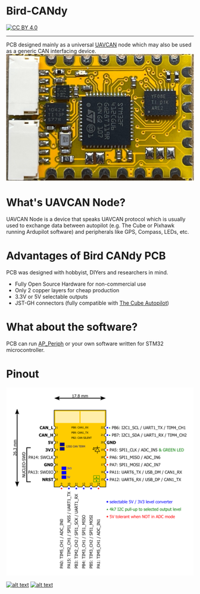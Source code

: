 # Bird-CANdy
[![CC BY 4.0][cc-by-shield]][cc-by-sa] 

<hr>

PCB designed mainly as a universal [UAVCAN](https://uavcan.org/) node which may also be used as a generic CAN interfacing device.
![Board top photo](board.jpg)
<br>

# What's UAVCAN Node? #
UAVCAN Node is a device that speaks UAVCAN protocol which is usually used to exchange data between autopilot (e.g. The Cube or Pixhawk running Ardupilot software)
and peripherals like GPS, Compass, LEDs, etc.
# Advantages of Bird CANdy PCB #
PCB was designed with hobbyist, DIYers and researchers in mind.
* Fully Open Source Hardware for non-commercial use
* Only 2 copper layers for cheap production
* 3.3V or 5V selectable outputs
* JST-GH connectors (fully compatible with [The Cube Autopilot](https://github.com/proficnc/The-Cube))
# What about the software? #
PCB can run [AP_Periph](https://github.com/ArduPilot/ardupilot/tree/master/Tools/AP_Periph) or your own software written for STM32 microcontroller.

# Pinout #
![Pinout guide](pinout.png)
 
<a href="https://www.linkedin.com/company/flyfocus/"> ![alt text](https://img.shields.io/badge/-LinkedIn-a8400e?style=flat&logo=linkedIn)</a>
<a href="https://www.facebook.com/flyfocusUAV"> ![alt text](https://img.shields.io/badge/-Facebook-a8400e?style=flat&logo=Facebook)</a>

[cc-by-sa]: https://creativecommons.org/licenses/by-sa/4.0/
[cc-by-shield]: https://img.shields.io/badge/License-CC%20BY%20%20SA%204.0-a8400e